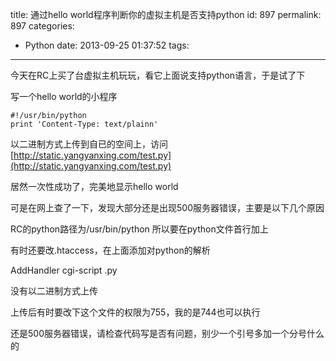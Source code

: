 title: 通过hello world程序判断你的虚拟主机是否支持python
id: 897
permalink: 897
categories:
  - Python
date: 2013-09-25 01:37:52
tags:
---

今天在RC上买了台虚拟主机玩玩，看它上面说支持python语言，于是试了下

写一个hello world的小程序
``` shell
#!/usr/bin/python
print 'Content-Type: text/plainn'
```

以二进制方式上传到自已的空间上，访问 [http://static.yangyanxing.com/test.py](http://static.yangyanxing.com/test.py)


居然一次性成功了，完美地显示hello world
<!-- more -->

可是在网上查了一下，发现大部分还是出现500服务器错误，主要是以下几个原因

RC的python路径为/usr/bin/python 所以要在python文件首行加上

有时还要改.htaccess，在上面添加对python的解析

AddHandler cgi-script .py

没有以二进制方式上传

上传后有时要改下这个文件的权限为755，我的是744也可以执行

还是500服务器错误，请检查代码写是否有问题，别少一个引号多加一个分号什么的